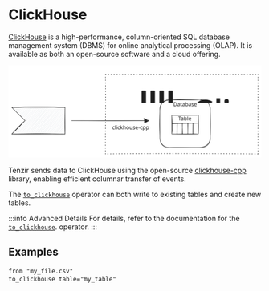 # ClickHouse

[clickhouse]: https://clickhouse.com/
[clickhouse-cpp]: https://github.com/ClickHouse/clickhouse-cpp/
[operator-docs]: ../../tql2/operators/to_clickhouse.md

[ClickHouse][clickhouse] is a high-performance, column-oriented SQL
database management system (DBMS) for online analytical processing (OLAP).
It is available as both an open-source software and a cloud offering.

![ClickHouse](clickhouse.svg)

Tenzir sends data to ClickHouse using the open-source [clickhouse-cpp][clickhouse-cpp]
library, enabling efficient columnar transfer of events.

The [`to_clickhouse`][operator-docs] operator can both write to existing tables and create
new tables.

:::info Advanced Details
For details, refer to the documentation for the [`to_clickhouse`][operator-docs].
operator.
:::

## Examples

```tql title="Send a CSV file to a ClickHouse table"
from "my_file.csv"
to_clickhouse table="my_table"
```
